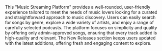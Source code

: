 This "Music Streaming Platform" provides a well-rounded, user-friendly experience tailored 
to meet the needs of music lovers looking for a curated and straightforward approach to 
music discovery. Users can easily search for songs by genre, explore a wide variety of 
artists, and enjoy a range of carefully selected podcasts. The platform focuses on 
simplicity and quality by offering only admin-approved songs, ensuring that every track 
added is high-quality and relevant. The New Releases section keeps users updated with 
the latest additions, offering fresh and engaging content to explore. 
